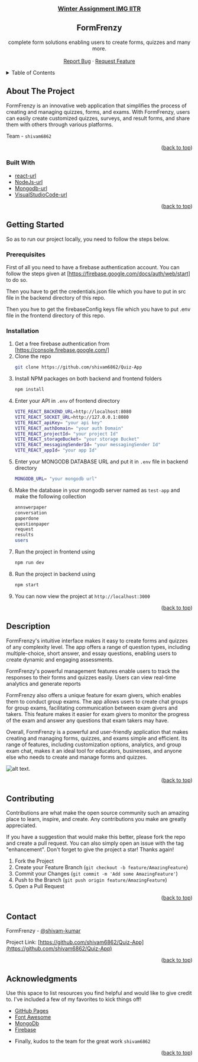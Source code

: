 <br />
<div align="center">
<h3> <u>Winter Assignment IMG IITR<br> </u></h3>
<h2 align="center">FormFrenzy</h2>

  <p align="center">
   complete form solutions enabling users to create forms, quizzes and many more.
    <br />
    <br />
    <!-- to edit -->
    <a href="https://github.com/shivam6862/Quiz-App/issues">Report Bug</a>
    ·
    <a href="https://github.com/shivam6862/Quiz-App/issues">Request Feature</a>
  </p>
</div>

<!-- TABLE OF CONTENTS -->
<details>
  <summary>Table of Contents</summary>
  <ol>
    <li>
      <a href="#about-the-project">About The Project</a>
      <ul>
        <li><a href="#built-with">Built With</a></li>
      </ul>
    </li>
    <li><a href="#usage">Description</a></li>
    <li><a href="#contributing">Contributing</a></li>
    <li><a href="#contact">Contact</a></li>
    <li><a href="#acknowledgments">Acknowledgments</a></li>
  </ol>
</details>

<!-- ABOUT THE PROJECT -->

## About The Project

FormFrenzy is an innovative web application that simplifies the process of creating and managing quizzes, forms, and exams. With FormFrenzy, users can easily create customized quizzes, surveys, and result forms, and share them with others through various platforms.

Team - `shivam6862`

<p align="right">(<a href="#readme-top">back to top</a>)</p>

### Built With

- [react-url]
- [NodeJs-url]
- [Mongodb-url]
- [VisualStudioCode-url]

<p align="right">(<a href="#readme-top">back to top</a>)</p>

<!-- GETTING STARTED -->

## Getting Started

So as to run our project locally, you need to follow the steps below.

### Prerequisites

First of all you need to have a firebase authentication account. You can follow the steps given at [https://firebase.google.com/docs/auth/web/start] to do so.

Then you have to get the credentials.json file which you have to put in src file in the backend directory of this repo.

Then you hve to get the firebaseConfig keys file which you have to put .env file in the frontend directory of this repo.

### Installation

1. Get a free firebase authentication from [https://console.firebase.google.com/]
2. Clone the repo
   ```sh
   git clone https://github.com/shivam6862/Quiz-App
   ```
3. Install NPM packages on both backend and frontend folders
   ```sh
   npm install
   ```
4. Enter your API in `.env` of frontend directory
   ```sh
   VITE_REACT_BACKEND_URL=http://localhost:8080
   VITE_REACT_SOCKET_URL=http://127.0.0.1:8080
   VITE_REACT_apiKey= "your api key"
   VITE_REACT_authDomain= "your auth Domain"
   VITE_REACT_projectId= "your project Id"
   VITE_REACT_storageBucket= "your storage Bucket"
   VITE_REACT_messagingSenderId= "your messagingSender Id"
   VITE_REACT_appId= "your app Id"
   ```
5. Enter your MONGODB DATABASE URL and put it in `.env` file in backend directory
    ```sh
    MONGODB_URL= "your mongodb url"
    ```
6. Make the database in your mongodb server named as `test-app` and make the following collection
   ```sh
   annswerpaper
   conversation
   paperdone
   questionpaper
   request
   results
   users
   ```
7. Run the project in frontend using
   ```sh
   npm run dev
   ```
8. Run the project in backend using
   ```sh
   npm start
   ```
9. You can now view the project at `http://localhost:3000`

<p align="right">(<a href="#readme-top">back to top</a>)</p>

<!-- USAGE EXAMPLES -->

## Description

FormFrenzy's intuitive interface makes it easy to create forms and quizzes of any complexity level. The app offers a range of question types, including multiple-choice, short answer, and essay questions, enabling users to create dynamic and engaging assessments. <br/>

FormFrenzy's powerful management features enable users to track the responses to their forms and quizzes easily. Users can view real-time analytics and generate reports <br/>

FormFrenzy also offers a unique feature for exam givers, which enables them to conduct group exams. The app allows users to create chat groups for group exams, facilitating communication between exam givers and takers. This feature makes it easier for exam givers to monitor the progress of the exam and answer any questions that exam takers may have.<br/>

Overall, FormFrenzy is a powerful and user-friendly application that makes creating and managing forms, quizzes, and exams simple and efficient. Its range of features, including customization options, analytics, and group exam chat, makes it an ideal tool for educators, businesses, and anyone else who needs to create and manage forms and quizzes. <br/>

![alt text](https://github.com/shivam6862/Quiz-App/blob/master/Frontend/public/QuizApp.png).

<p align="right">(<a href="#readme-top">back to top</a>)</p>

<!-- CONTRIBUTING -->

## Contributing

Contributions are what make the open source community such an amazing place to learn, inspire, and create. Any contributions you make are greatly appreciated.

If you have a suggestion that would make this better, please fork the repo and create a pull request. You can also simply open an issue with the tag "enhancement".
Don't forget to give the project a star! Thanks again!

1. Fork the Project
2. Create your Feature Branch (`git checkout -b feature/AmazingFeature`)
3. Commit your Changes (`git commit -m 'Add some AmazingFeature'`)
4. Push to the Branch (`git push origin feature/AmazingFeature`)
5. Open a Pull Request

<p align="right">(<a href="#readme-top">back to top</a>)</p>

<!-- CONTACT -->

## Contact

FormFrenzy - [@shivam-kumar](https://www.linkedin.com/in/shivam-kumar-14701b249/)

Project Link: [https://github.com/shivam6862/Quiz-App](https://github.com/shivam6862/Quiz-App)

<p align="right">(<a href="#readme-top">back to top</a>)</p>

<!-- ACKNOWLEDGMENTS -->

## Acknowledgments

Use this space to list resources you find helpful and would like to give credit to. I've included a few of my favorites to kick things off!

- [GitHub Pages](https://pages.github.com)
- [Font Awesome](https://fontawesome.com)
- [MongoDb](https://www.mongodb.com/)
- [Firebase](https://console.firebase.google.com/)

* []() Finally, kudos to the team for the great work `shivam6862`
<p align="right">(<a href="#readme-top">back to top</a>)</p>

[react-url]: https://reactjs.org/

[react.js]: https://img.shields.io/badge/React-20232A?style=for-the-badge&logo=react&logoColor=61DAFB
[NodeJs-url]: https://nodejs.org/en
[Mongodb-url]:https://www.mongodb.com/
[VisualStudioCode-url]: https://code.visualstudio.com/
